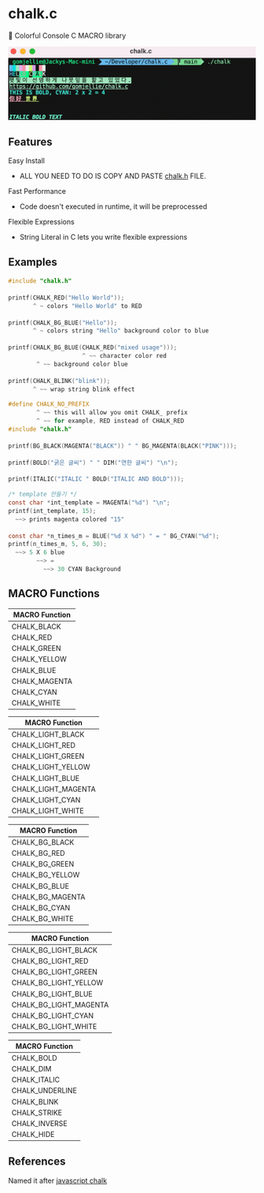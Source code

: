 # chalk.c
🌈 Colorful Console C MACRO library

![chalk.git](./.github/chalk.gif)

## Features

Easy Install

  - ALL YOU NEED TO DO IS COPY AND PASTE [chalk.h](./chalk.h) FILE.

Fast Performance

  - Code doesn't executed in runtime, it will be preprocessed

Flexible Expressions

  - String Literal in C lets you write flexible expressions

## Examples

```c
#include "chalk.h"

printf(CHALK_RED("Hello World"));
       ^ ~ colors "Hello World" to RED

printf(CHALK_BG_BLUE("Hello"));
       ^ ~ colors string "Hello" background color to blue

printf(CHALK_BG_BLUE(CHALK_RED("mixed usage")));
                     ^ ~~ character color red
        ^ ~~ background color blue

printf(CHALK_BLINK("blink"));
       ^ ~~ wrap string blink effect

```

```c
#define CHALK_NO_PREFIX
        ^ ~~ this will allow you omit CHALK_ prefix
        ^ ~~ for example, RED instead of CHALK_RED
#include "chalk.h"

printf(BG_BLACK(MAGENTA("BLACK")) " " BG_MAGENTA(BLACK("PINK")));

printf(BOLD("굵은 글씨") " " DIM("연한 글씨") "\n");

printf(ITALIC("ITALIC " BOLD("ITALIC AND BOLD")));

```

```c
/* template 만들기 */
const char *int_template = MAGENTA("%d") "\n";
printf(int_template, 15);
  ~~> prints magenta colored "15"

const char *n_times_m = BLUE("%d X %d") " = " BG_CYAN("%d");
printf(n_times_m, 5, 6, 30);
  ~~> 5 X 6 blue
        ~~> = 
          ~~> 30 CYAN Background

```

## MACRO Functions

|MACRO Function |
|---------------|
|CHALK_BLACK    |
|CHALK_RED      |
|CHALK_GREEN    |
|CHALK_YELLOW   |
|CHALK_BLUE     |
|CHALK_MAGENTA  |
|CHALK_CYAN     |
|CHALK_WHITE    |

|MACRO Function     |
|-------------------|
|CHALK_LIGHT_BLACK  |
|CHALK_LIGHT_RED    |
|CHALK_LIGHT_GREEN  |
|CHALK_LIGHT_YELLOW |
|CHALK_LIGHT_BLUE   |
|CHALK_LIGHT_MAGENTA|
|CHALK_LIGHT_CYAN   |
|CHALK_LIGHT_WHITE  |

|MACRO Function  |
|----------------|
|CHALK_BG_BLACK  |
|CHALK_BG_RED    |
|CHALK_BG_GREEN  |
|CHALK_BG_YELLOW |
|CHALK_BG_BLUE   |
|CHALK_BG_MAGENTA|
|CHALK_BG_CYAN   |
|CHALK_BG_WHITE  |

| MACRO Function       |
|----------------------|
|CHALK_BG_LIGHT_BLACK  |
|CHALK_BG_LIGHT_RED    |
|CHALK_BG_LIGHT_GREEN  |
|CHALK_BG_LIGHT_YELLOW |
|CHALK_BG_LIGHT_BLUE   |
|CHALK_BG_LIGHT_MAGENTA|
|CHALK_BG_LIGHT_CYAN   |
|CHALK_BG_LIGHT_WHITE  |

| MACRO Function|
|---------------|
|CHALK_BOLD     |
|CHALK_DIM      |
|CHALK_ITALIC   |
|CHALK_UNDERLINE|
|CHALK_BLINK    |
|CHALK_STRIKE   |
|CHALK_INVERSE  |
|CHALK_HIDE     |

## References

Named it after [javascript chalk](https://github.com/chalk/chalk)
